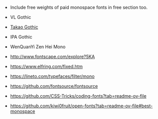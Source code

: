 -   Include free weights of paid monospace fonts in free section too.
-   VL Gothic
-   [Takao Gothic](https://github.com/ONLYOFFICE/core-fonts/blob/master/takao-gothic/TakaoGothic.ttf)
-   IPA Gothic
-   WenQuanYi Zen Hei Mono

-   http://www.fontscape.com/explore?5KA
-   https://www.elfring.com/fixed.htm
-   https://lineto.com/typefaces/filter/mono
-   https://github.com/fontsource/fontsource
-   https://github.com/CSS-Tricks/coding-fonts?tab=readme-ov-file
-   https://github.com/kiwi0fruit/open-fonts?tab=readme-ov-file#best-monospace
